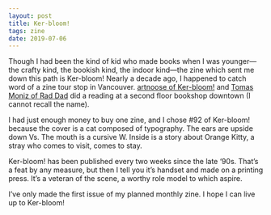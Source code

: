 ```yaml
---
layout: post
title: Ker-bloom!
tags: zine
date: 2019-07-06
---
```


Though I had been the kind of kid who made books when I was younger—the crafty kind, the bookish kind, the indoor kind—the zine which sent me down this path is Ker-bloom! Nearly a decade ago, I happened to catch word of a zine tour stop in Vancouver. [artnoose of Ker-bloom!](https://www.etsy.com/ca/shop/artnoose) and [Tomas Moniz of Rad Dad](https://raddadzine.blogspot.com) did a reading at a second floor bookshop downtown (I cannot recall the name). 

I had just enough money to buy one zine, and I chose #92 of Ker-bloom! because the cover is a cat composed of typography. The ears are upside down Vs. The mouth is a cursive W. Inside is a story about Orange Kitty, a stray who comes to visit, comes to stay. 

Ker-bloom! has been published every two weeks since the late ‘90s. That’s a feat by any measure, but then I tell you it’s handset and made on a printing press. It’s a veteran of the scene, a worthy role model to which aspire.

I’ve only made the first issue of my planned monthly zine. I hope I can live up to Ker-bloom!
